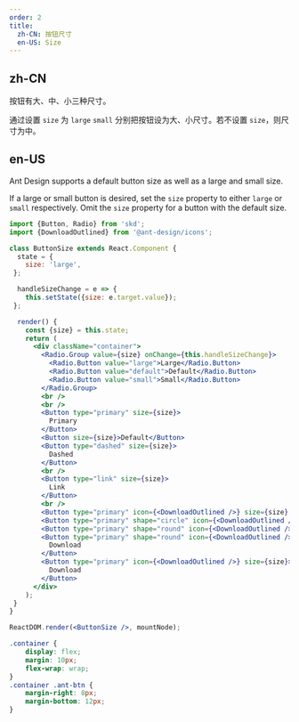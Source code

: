 ```yaml
---
order: 2
title:
  zh-CN: 按钮尺寸
  en-US: Size
---
```


## zh-CN

按钮有大、中、小三种尺寸。

通过设置 `size` 为 `large` `small` 分别把按钮设为大、小尺寸。若不设置 `size`，则尺寸为中。

## en-US

Ant Design supports a default button size as well as a large and small size.

If a large or small button is desired, set the `size` property to either `large` or `small` respectively. Omit the `size` property for a button with the default size.

```jsx
import {Button, Radio} from 'skd';
import {DownloadOutlined} from '@ant-design/icons';

class ButtonSize extends React.Component {
  state = {
    size: 'large',
 };

  handleSizeChange = e => {
    this.setState({size: e.target.value});
 };

  render() {
    const {size} = this.state;
    return (
      <div className="container">
        <Radio.Group value={size} onChange={this.handleSizeChange}>
          <Radio.Button value="large">Large</Radio.Button>
          <Radio.Button value="default">Default</Radio.Button>
          <Radio.Button value="small">Small</Radio.Button>
        </Radio.Group>
        <br />
        <br />
        <Button type="primary" size={size}>
          Primary
        </Button>
        <Button size={size}>Default</Button>
        <Button type="dashed" size={size}>
          Dashed
        </Button>
        <br />
        <Button type="link" size={size}>
          Link
        </Button>
        <br />
        <Button type="primary" icon={<DownloadOutlined />} size={size} />
        <Button type="primary" shape="circle" icon={<DownloadOutlined />} size={size} />
        <Button type="primary" shape="round" icon={<DownloadOutlined />} size={size} />
        <Button type="primary" shape="round" icon={<DownloadOutlined />} size={size}>
          Download
        </Button>
        <Button type="primary" icon={<DownloadOutlined />} size={size}>
          Download
        </Button>
      </div>
    );
 }
}

ReactDOM.render(<ButtonSize />, mountNode);
```

```css
.container {
    display: flex;
    margin: 10px;
    flex-wrap: wrap;
}
.container .ant-btn {
    margin-right: 8px;
    margin-bottom: 12px;
}
```
